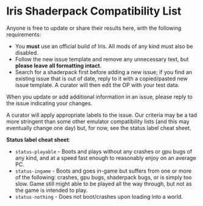 # Iris Shaderpack Compatibility List

Anyone is free to update or share their results here, with the following requirements:
- You **must** use an official build of Iris. All mods of any kind must also be disabled.
- Follow the new issue template and remove any unnecessary text, but **please leave all formatting intact**. 
- Search for a shaderpack first before adding a new issue; if you find an existing issue that is out of date, reply to it with a copied/pasted new issue template. A curator will then edit the OP with your test data.

When you update or add additional information in an issue, please reply to the issue indicating your changes.

A curator will apply appropriate labels to the issue. Our criteria may be a tad more stringent than some other emulator compatibility lists (and this may eventually change one day) but, for now, see the status label cheat sheet.  

**Status label cheat sheet**:
- `status-playable` - Boots and plays without any crashes or gpu bugs of any kind, and at a speed fast enough to reasonably enjoy on an average PC. 
- `status-ingame` - Boots and goes in-game but suffers from one or more of the following: crashes, gpu bugs, shaderpack bugs, or is simply too slow. Game still might able to be played all the way through, but not as the game is intended to play.
- `status-nothing` - Does not boot/crashes upon loading into a world.
